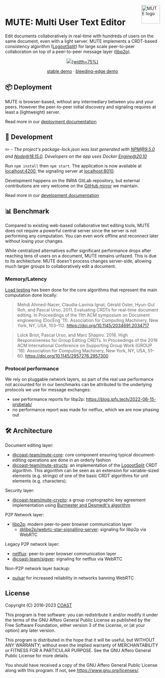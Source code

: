 <a href="https://gitlab.inria.fr/coast-team/mute/mute">
  <img src="https://gitlab.inria.fr/coast-team/mute/mute/-/raw/main/src/assets/images/icons/icon-512x512.png?inline=false" alt="MUTE logo" title="MUTE" align="right" height="60" />
</a>

# MUTE: Multi User Text Editor

Edit documents collaboratively in real-time with hundreds of users on the same document, even with a light server. MUTE implements a CRDT-based consistency algorithm ([LogootSplit](#hammer_and_wrench-architecture)) for large scale peer-to-peer collaboration on top of a peer-to-peer message layer ([libp2p](#hammer_and_wrench-architecture)).

<div align="center"> <!-- extra line is important for proper markdown evaluation-->
<a href="https://gitlab.inria.fr/coast-team/mute/mute">

![](https://gitlab.inria.fr/coast-team/mute/mute/uploads/b2363cb860a073fc277b9b62f2bc4bae/mute.jpeg){width=75%}
</a>

[stable demo](https://mute.loria.fr) · [bleeding-edge demo](https://main.mute.loria.fr)
</div>

## :package: Deployment

MUTE is browser-based, without any intermediary between you and your peers. However the peer-to-peer initial discovery and signaling requires at least a (lightweight) server.

Read more in our [deployment documentation](https://gitlab.inria.fr/coast-team/mute/mute/-/wikis/Deployment)

## :book: Development

:pencil2: - *The project's package-lock.json was last generated with NPM@9.5.0 and Node@18.15.0. Developers on the app uses Docker Engine@20.10*  

Run `npm install` then `npm start`. The application is now available at [localhost:4200](http://localhost:4200), the signaling server at [localhost:8010](http://localhost:8010).

Development happens on the INRIA GitLab repository, but external contributions are very welcome on the [GitHub mirror](https://github.com/coast-team/mute/) we maintain.

Read more in our [development documentation](https://gitlab.inria.fr/coast-team/mute/mute/-/wikis/Development)

## :bar_chart: Benchmark

Compared to existing web-based collaborative text editing tools, MUTE does not require a powerful central server since the server is not performing any computation. You can even work offline and reconnect later without losing your changes.

While centralized alternatives suffer significant performance drops after reaching tens of users on a document, MUTE remains unfazed. This is due to its architecture: MUTE doesn't process changes server-side, allowing much larger groups to collaboratively edit a document.

### Memory/Latency
<!-- load graph for local app -->
[Load testing](https://github.com/coast-team/replication-benchmarker) has been done for the core algorithms that represent the main computation done locally:

> Mehdi Ahmed-Nacer, Claudia-Lavinia Ignat, Gérald Oster, Hyun-Gul Roh, and Pascal Urso. 2011. Evaluating CRDTs for real-time document editing. In Proceedings of the 11th ACM symposium on Document engineering (DocEng '11). Association for Computing Machinery, New York, NY, USA, 103–112. https://doi.org/10.1145/2034691.2034717

> Loïck Briot, Pascal Urso, and Marc Shapiro. 2016. High Responsiveness for Group Editing CRDTs. In Proceedings of the 2016 ACM International Conference on Supporting Group Work (GROUP '16). Association for Computing Machinery, New York, NY, USA, 51–60. https://doi.org/10.1145/2957276.2957300

### Protocol performance

We rely on pluggable network layers, so part of the real use performance not accounted for in our benchmarks can be attributed to the underlying protocols we use for message exchanges:

- see performance reports for libp2p: https://blog.ipfs.tech/2022-06-15-probelab/
- no performance report was made for netflux, which we are now phasing out

## :hammer_and_wrench: Architecture

Document editing layer:

- [@coast-team/mute-core](https://gitlab.inria.fr/coast-team/mute/mute-modules/mute-core): core component ensuring typical document-editing operations are done in an orderly fashion
- [@coast-team/mute-structs](https://gitlab.inria.fr/coast-team/mute/mute-modules/mute-structs): an implementation of the [LogootSplit](https://gitlab.inria.fr/coast-team/mute/mute-modules/mute-structs#ref-1) CRDT algorithm. This algorithm can be seen as an extension for variable-sized elements (e.g. strings) of one of the basic CRDT algorithms for unit elements (e.g. characters).

Security layer:

- [@coast-team/mute-crypto](https://gitlab.inria.fr/coast-team/mute/mute-modules/mute-crypto): a group cryptographic key agreement implementation using [Burmester and Desmedt's algorithm](https://gitlab.inria.fr/coast-team/mute/mute-modules/mute-crypto)

P2P Network layer:

- [libp2p](https://libp2p.io): modern peer-to-peer browser communication layer
  - [@libp2p/webrtc-star-signalling-server](https://www.npmjs.com/package/@libp2p/webrtc-star-signalling-server): signaling for libp2p via WebRTC

Legacy P2P network layer:

- [netflux](https://github.com/coast-team/netflux): peer-to-peer browser communication layer
- [@coast-team/sigver](https://github.com/coast-team/sigver): signaling for netflux via WebRTC

Non-P2P network layer backup:

- [pulsar](https://github.com/apache/pulsar) for increased reliability in networks banning WebRTC

## License

Copyright (C) 2016-2023 [COAST](https://team.inria.fr/coast)

This program is free software: you can redistribute it and/or modify
it under the terms of the GNU Affero General Public License as published
by the Free Software Foundation, either version 3 of the License, or
(at your option) any later version.

This program is distributed in the hope that it will be useful,
but WITHOUT ANY WARRANTY; without even the implied warranty of
MERCHANTABILITY or FITNESS FOR A PARTICULAR PURPOSE. See the
GNU Affero General Public License for more details.

You should have received a copy of the GNU Affero General Public License
along with this program. If not, see <https://www.gnu.org/licenses/>.
